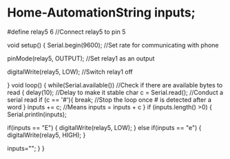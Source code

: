 # Home-AutomationString inputs;

#define relay5 6 //Connect relay5 to pin 5

void setup()
{
Serial.begin(9600); //Set rate for communicating with phone

pinMode(relay5, OUTPUT); //Set relay1 as an output

digitalWrite(relay5, LOW); //Switch relay1 off

}
void loop()
{
while(Serial.available()) //Check if there are available bytes to read
{
delay(10); //Delay to make it stable
char c = Serial.read(); //Conduct a serial read
if (c == '#'){
break; //Stop the loop once # is detected after a word
}
inputs += c; //Means inputs = inputs + c
}
if (inputs.length() >0)
{
Serial.println(inputs);


if(inputs == "E")
{
digitalWrite(relay5, LOW);
}
else if(inputs == "e")
{
digitalWrite(relay5, HIGH);
}

inputs="";
}
}
